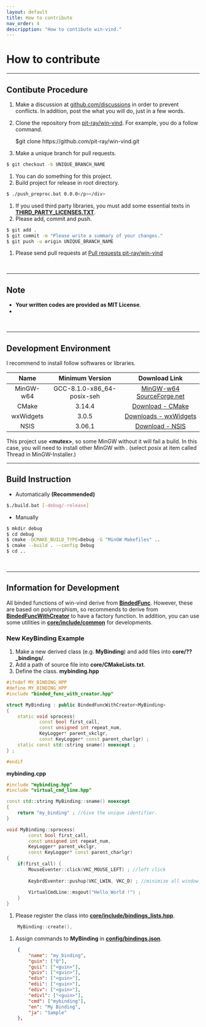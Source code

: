 ```yaml
---
layout: default
title: How to contribute
nav_order: 4
descripption: "How to contibute win-vind."
---
```

# How to contribute

<hr>

## Contibute Procedure
1. Make a discussion at <a href="https://github.com/pit-ray/win-vind/discussions">github.com/discussions</a> in order to prevent conflicts. In addition, post the what you will do, just in a few words.  

1. Clone the repository from <a href="https://github.com/pit-ray/win-vind">pit-ray/win-vind</a>. For example, you do a follow command.
    <div class="code"><p>$git clone https://github.com/pit-ray/win-vind.git</p></div>

1. Make a unique branch for pull requests.
```bash
$ git checkout -b UNIQUE_BRANCH_NAME
```
1. You can do something for this project.  
1. Build project for release in root directory.
``` bash
$ ./push_preproc.bat 0.0.0</p></div>
```
1. If you used third party libraries, you must add some essential texts in <a href="https://github.com/pit-ray/win-vind/blob/master/THIRD_PARTY_LICENSES.txt">**THIRD_PARTY_LICENSES.TXT**</a>.  
1. Please add, commit and push.
```bash
$ git add .
$ git commit -m "Please write a summary of your changes."
$ git push -u origin UNIQUE_BRANCH_NAME
```
1. Please send pull requests at <a href="https://github.com/pit-ray/win-vind/pulls">Pull requests pit-ray/win-vind</a></li>

<br>
<hr>

## Note
- **Your written codes are provided as MIT License**.
-

<br>
<hr>

## Development Environment
I recommend to install follow softwares or libraries.  

|Name|Minimum Version|Download Link|
|:---:|:---:|:---:|
|MinGW-w64|GCC-8.1.0-x86_64-posix-seh|<a href="https://sourceforge.net/projects/mingw-w64/files/mingw-w64/">MinGW-w64 SourceForge.net</a>|
|CMake|3.14.4|<a href="https://cmake.org/download/">Download - CMake</a>|
|wxWidgets|3.0.5|<a href="https://www.wxwidgets.org/downloads/">Downloads - wxWidgets</a>|
|NSIS|3.06.1|<a href="https://nsis.sourceforge.io/Download">Download - NSIS</a>|

This project use **&lt;mutex&gt;**, so some MinGW without it will fail a build. In this case, you will need to install other MinGW with <mutex>. (select posix at item called Thread in MinGW-Installer.)

<hr>

## Build Instruction
- Automatically **(Recommended)**
```bash
$./build.bat [-debug/-release]
```
- Manually
```bash
$ mkdir debug
$ cd debug
$ cmake -DCMAKE_BUILD_TYPE=Debug -G "MinGW Makefiles" ..
$ cmake --build . --config Debug
$ cd ..
```
<br>

<hr>

## Information for Development
All binded functions of win-vind derive from <a href="https://github.com/pit-ray/win-vind/blob/master/core/include/common/binded_func.hpp">**BindedFunc**</a>. However, these are based on polymorphism, so recommends to derive from <a href="https://github.com/pit-ray/win-vind/blob/master/core/include/common/binded_func_with_creator.hpp">**BindedFuncWithCreator**</a> to have a factory function. In addition, you can use some utilities in <a href="https://github.com/pit-ray/win-vind/tree/master/core/include/common">**core/include/common**</a> for developments. 

### New KeyBinding Example  
1. Make a new derived class (e.g. **MyBinding**) and add files into **core/??_bindings/**.
1. Add a path of source file into **core/CMakeLists.txt**.   
1. Define the class.
**mybinding.hpp**  
```cpp
#ifndef MY_BINDING_HPP
#define MY_BINDING_HPP
#include "binded_func_with_creator.hpp"

struct MyBinding : public BindedFuncWithCreator<MyBinding>
{
    static void sprocess(
            const bool first_call,
            const unsigned int repeat_num,
            KeyLogger* parent_vkclgr,
            const KeyLogger* const parent_charlgr) ;
    static const std::string sname() noexcept ;
} ;

#endif
```
**mybinding.cpp**  
```cpp
#include "mybinding.hpp"
#include "virtual_cmd_line.hpp"

const std::string MyBinding::sname() noexcept
{
    return "my_binding" ; //Give the unique identifier.
}

void MyBinding::sprocess(
        const bool first_call,
        const unsigned int repeat_num,
        KeyLogger* parent_vkclgr,
        const KeyLogger* const parent_charlgr)
{
    if(first_call) {
        MouseEventer::click(VKC_MOUSE_LEFT) ; //left click
    
        KeybrdEventer::pushup(VKC_LWIN, VKC_D) ; //minimize all window
    
        VirtualCmdLine::msgout("Hello World !") ;
    }
}
```
1. Please register the class into <a href="https://github.com/pit-ray/win-vind/blob/master/core/include/bindings_lists.hpp">**core/include/bindings_lists.hpp**</a>.
```cpp
    MyBinding::create(),
```
1. Assign commands to **MyBinding** in <a href="https://github.com/pit-ray/win-vind/blob/master/config/bindings.json">**config/bindings.json**</a>.  
```json
    {
        "name": "my_binding",
        "guin": ["Q"],
        "guii": ["<guin>"],
        "guiv": ["<guin>"],
        "edin": ["<guin>"],
        "edii": ["<guin>"],
        "ediv": ["<guin>"],
        "edivl": ["<guin>"],
        "cmd": ["mybinding"],
        "en": "My Binding",
        "ja": "Sample"
    },
```
